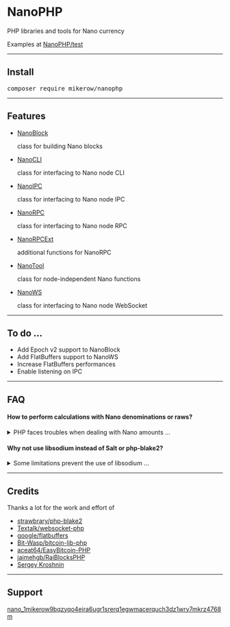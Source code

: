 # NanoPHP

PHP libraries and tools for Nano currency

Examples at [NanoPHP/test](https://github.com/MikeRow/NanoPHP/tree/master/test)

---

## Install

<pre>
composer require mikerow/nanophp
</pre>

---

## Features

- [NanoBlock](https://github.com/MikeRow/NanoPHP/blob/master/src/NanoBlock.php)

  class for building Nano blocks

- [NanoCLI](https://github.com/MikeRow/NanoPHP/blob/master/src/NanoCLI.php)

  class for interfacing to Nano node CLI
  
- [NanoIPC](https://github.com/MikeRow/NanoPHP/blob/master/src/NanoIPC.php)

  class for interfacing to Nano node IPC

- [NanoRPC](https://github.com/MikeRow/NanoPHP/blob/master/src/NanoRPC.php)

  class for interfacing to Nano node RPC

- [NanoRPCExt](https://github.com/MikeRow/NanoPHP/blob/master/src/NanoRPCExt.php)

  additional functions for NanoRPC

- [NanoTool](https://github.com/MikeRow/NanoPHP/blob/master/src/NanoTool.php)

  class for node-independent Nano functions
  
- [NanoWS](https://github.com/MikeRow/NanoPHP/blob/master/src/NanoWS.php)

  class for interfacing to Nano node WebSocket

---

## To do ...

- Add Epoch v2 support to NanoBlock
- Add FlatBuffers support to NanoWS
- Increase FlatBuffers performances
- Enable listening on IPC

---

## FAQ

#### How to perform calculations with Nano denominations or raws?

<details><summary>PHP faces troubles when dealing with Nano amounts ...</summary>
<p>

- Data type `float` isn't precise at certain decimal depths
- Data type `integer` size is limited to 64 bit

A good solution is to perform calculations in raws using [GNU Multiple Precision](https://www.php.net/manual/en/book.gmp.php)

</p>
</details>

#### Why not use libsodium instead of Salt or php-blake2?

<details><summary>Some limitations prevent the use of libsodium ...</summary>
<p>

- Functions `sodium_crypto_sign_*` use SHA-2 instead Blake2
- Functions `sodium_crypto_generichash_*` don't allow output smaller than 16 bytes

</p>
</details>

---

## Credits

Thanks a lot for the work and effort of

- [strawbrary/php-blake2](https://github.com/strawbrary/php-blake2)
- [Textalk/websocket-php](https://github.com/Textalk/websocket-php)
- [google/flatbuffers](https://github.com/google/flatbuffers)
- [Bit-Wasp/bitcoin-lib-php](https://github.com/Bit-Wasp/bitcoin-lib-php)
- [aceat64/EasyBitcoin-PHP](https://github.com/aceat64/EasyBitcoin-PHP)
- [jaimehgb/RaiBlocksPHP](https://github.com/jaimehgb/RaiBlocksPHP)
- [Sergey Kroshnin](https://github.com/SergiySW)

---

## Support

[nano_1mikerow9bqzyqo4ejra6ugr1srerq1egwmacerquch3dz1wry7mkrz4768m](https://nanocrawler.cc/explorer/account/nano_1mikerow9bqzyqo4ejra6ugr1srerq1egwmacerquch3dz1wry7mkrz4768m)